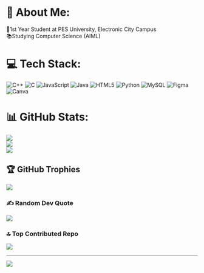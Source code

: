 # 💫 About Me:
📕1st Year Student at PES University, Electronic City Campus <br>📚Studying Computer Science (AIML)


# 💻 Tech Stack:
![C++](https://img.shields.io/badge/c++-%2300599C.svg?style=for-the-badge&logo=c%2B%2B&logoColor=white) ![C](https://img.shields.io/badge/c-%2300599C.svg?style=for-the-badge&logo=c&logoColor=white) ![JavaScript](https://img.shields.io/badge/javascript-%23323330.svg?style=for-the-badge&logo=javascript&logoColor=%23F7DF1E) ![Java](https://img.shields.io/badge/java-%23ED8B00.svg?style=for-the-badge&logo=openjdk&logoColor=white) ![HTML5](https://img.shields.io/badge/html5-%23E34F26.svg?style=for-the-badge&logo=html5&logoColor=white) ![Python](https://img.shields.io/badge/python-3670A0?style=for-the-badge&logo=python&logoColor=ffdd54) ![MySQL](https://img.shields.io/badge/mysql-4479A1.svg?style=for-the-badge&logo=mysql&logoColor=white) ![Figma](https://img.shields.io/badge/figma-%23F24E1E.svg?style=for-the-badge&logo=figma&logoColor=white) ![Canva](https://img.shields.io/badge/Canva-%2300C4CC.svg?style=for-the-badge&logo=Canva&logoColor=white)
# 📊 GitHub Stats:
![](https://github-readme-stats.vercel.app/api?username=Kalyani-Puranik&theme=date_night&hide_border=true&include_all_commits=false&count_private=false)<br/>
![](https://nirzak-streak-stats.vercel.app/?user=Kalyani-Puranik&theme=date_night&hide_border=true)<br/>
![](https://github-readme-stats.vercel.app/api/top-langs/?username=Kalyani-Puranik&theme=date_night&hide_border=true&include_all_commits=false&count_private=false&layout=compact)

## 🏆 GitHub Trophies
![](https://github-profile-trophy.vercel.app/?username=Kalyani-Puranik&theme=date_night&no-frame=true&no-bg=true&margin-w=4)

### ✍️ Random Dev Quote
![](https://quotes-github-readme.vercel.app/api?type=horizontal&theme=dark)

### 🔝 Top Contributed Repo
![](https://github-contributor-stats.vercel.app/api?username=Kalyani-Puranik&limit=5&theme=date_night&combine_all_yearly_contributions=true)

---
[![](https://visitcount.itsvg.in/api?id=Kalyani-Puranik&icon=9&color=10)](https://visitcount.itsvg.in)

<!-- Proudly created with GPRM ( https://gprm.itsvg.in ) -->
